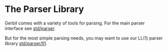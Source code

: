# The Parser Library

Gerbil comes with a variety of tools for parsing.
For the main parser interface see [std/parser](../parser).

But for the most simple parsing needs, you may want to use our
LL(1) parser library [std/parser/ll1](ll1).
